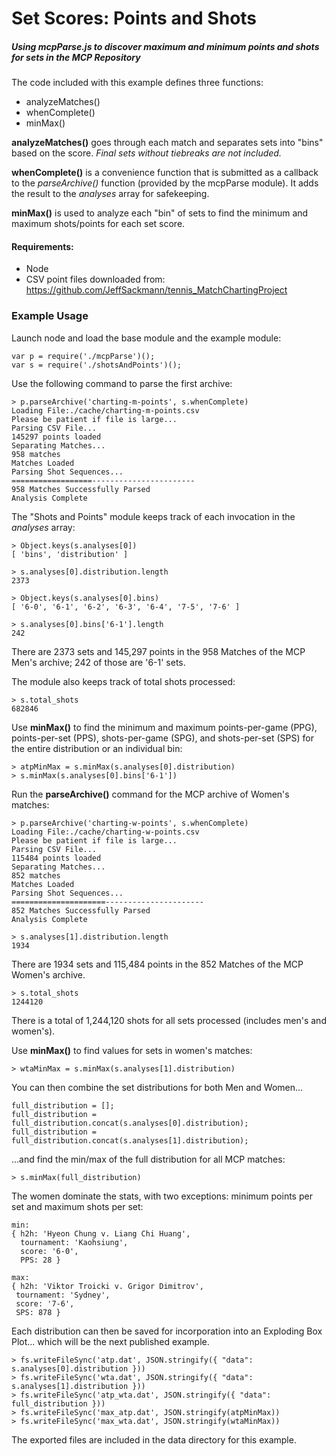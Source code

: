 # Set Scores: Points and Shots
##### Using mcpParse.js to discover maximum and minimum points and shots for sets in the MCP Repository

The code included with this example defines three functions:
  - analyzeMatches()
  - whenComplete()
  - minMax()

**analyzeMatches()** goes through each match and separates sets into "bins" based on the score.  *Final sets without tiebreaks are not included.*

**whenComplete()** is a convenience function that is submitted as a callback to the *parseArchive()* function (provided by the mcpParse module).  It adds the result to the *analyses* array for safekeeping.

**minMax()** is used to analyze each "bin" of sets to find the minimum and maximum shots/points for each set score.

#### Requirements:
  - Node
  - CSV point files downloaded from: https://github.com/JeffSackmann/tennis_MatchChartingProject

### Example Usage
Launch node and load the base module and the example module:
```
var p = require('./mcpParse')();
var s = require('./shotsAndPoints')();
```
Use the following command to parse the first archive:

```
> p.parseArchive('charting-m-points', s.whenComplete)
Loading File:./cache/charting-m-points.csv
Please be patient if file is large...
Parsing CSV File...
145297 points loaded
Separating Matches...
958 matches
Matches Loaded
Parsing Shot Sequences...
==================-----------------------
958 Matches Successfully Parsed
Analysis Complete

```
The "Shots and Points" module keeps track of each invocation in the *analyses* array:

```
> Object.keys(s.analyses[0])
[ 'bins', 'distribution' ]

> s.analyses[0].distribution.length
2373

> Object.keys(s.analyses[0].bins)
[ '6-0', '6-1', '6-2', '6-3', '6-4', '7-5', '7-6' ]

> s.analyses[0].bins['6-1'].length
242

```
There are 2373 sets and 145,297 points in the 958 Matches of the MCP Men's archive; 242 of those are '6-1' sets.

The module also keeps track of total shots processed:
```
> s.total_shots
682846
```

Use **minMax()** to find the minimum and maximum points-per-game (PPG), points-per-set (PPS), shots-per-game (SPG), and shots-per-set (SPS) for the entire distribution or an individual bin:

```
> atpMinMax = s.minMax(s.analyses[0].distribution)
> s.minMax(s.analyses[0].bins['6-1'])
```

Run the **parseArchive()** command for the MCP archive of Women's matches:

```
> p.parseArchive('charting-w-points', s.whenComplete)
Loading File:./cache/charting-w-points.csv
Please be patient if file is large...
Parsing CSV File...
115484 points loaded
Separating Matches...
852 matches
Matches Loaded
Parsing Shot Sequences...
=====================----------------------
852 Matches Successfully Parsed
Analysis Complete

> s.analyses[1].distribution.length
1934
```
There are 1934 sets and 115,484 points in the 852 Matches of the MCP Women's archive.
```
> s.total_shots
1244120
```
There is a total of 1,244,120 shots for all sets processed (includes men's and women's).

Use **minMax()** to find values for sets in women's matches:
```
> wtaMinMax = s.minMax(s.analyses[1].distribution)
```
You can then combine the set distributions for both Men and Women...
```
full_distribution = [];
full_distribution = full_distribution.concat(s.analyses[0].distribution);
full_distribution = full_distribution.concat(s.analyses[1].distribution);
```
...and find the min/max of the full distribution for all MCP matches:

```
> s.minMax(full_distribution)
```
The women dominate the stats, with two exceptions: minimum points per set and maximum shots per set:
```
min:
{ h2h: 'Hyeon Chung v. Liang Chi Huang',
  tournament: 'Kaohsiung',
  score: '6-0',
  PPS: 28 }

max:
{ h2h: 'Viktor Troicki v. Grigor Dimitrov',
 tournament: 'Sydney',
 score: '7-6',
 SPS: 878 }
```
Each distribution can then be saved for incorporation into an Exploding Box Plot... which will be the next published example.
```
> fs.writeFileSync('atp.dat', JSON.stringify({ "data": s.analyses[0].distribution }))
> fs.writeFileSync('wta.dat', JSON.stringify({ "data": s.analyses[1].distribution }))
> fs.writeFileSync('atp_wta.dat', JSON.stringify({ "data": full_distribution }))
> fs.writeFileSync('max_atp.dat', JSON.stringify(atpMinMax))
> fs.writeFileSync('max_wta.dat', JSON.stringify(wtaMinMax))
```
The exported files are included in the data directory for this example.
